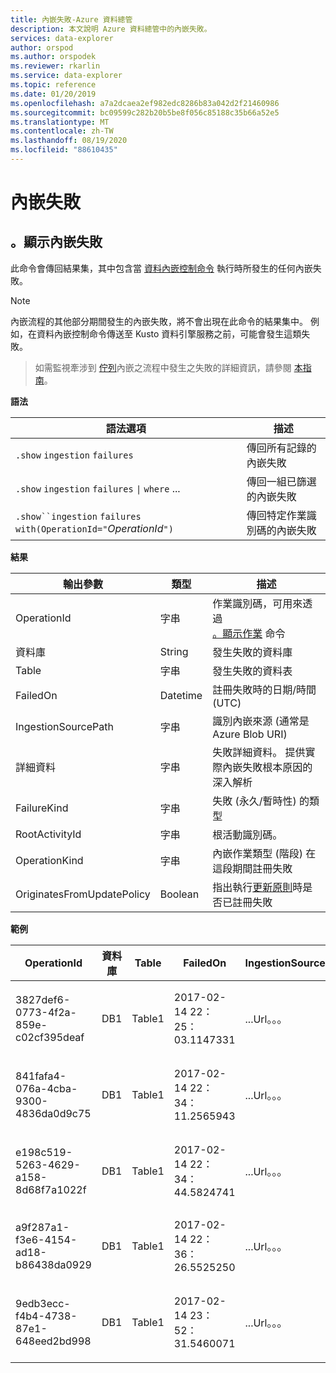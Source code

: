 ```yaml
---
title: 內嵌失敗-Azure 資料總管
description: 本文說明 Azure 資料總管中的內嵌失敗。
services: data-explorer
author: orspod
ms.author: orspodek
ms.reviewer: rkarlin
ms.service: data-explorer
ms.topic: reference
ms.date: 01/20/2019
ms.openlocfilehash: a7a2dcaea2ef982edc8286b83a042d2f21460986
ms.sourcegitcommit: bc09599c282b20b5be8f056c85188c35b66a52e5
ms.translationtype: MT
ms.contentlocale: zh-TW
ms.lasthandoff: 08/19/2020
ms.locfileid: "88610435"
---
```

# <a name="ingestion-failures"></a>內嵌失敗

## <a name="show-ingestion-failures"></a>。顯示內嵌失敗


此命令會傳回結果集，其中包含當 [資料內嵌控制命令](../../ingest-data-overview.md#kusto-query-language-ingest-control-commands) 執行時所發生的任何內嵌失敗。


> [!NOTE]
> 內嵌流程的其他部分期間發生的內嵌失敗，將不會出現在此命令的結果集中。 例如，在資料內嵌控制命令傳送至 Kusto 資料引擎服務之前，可能會發生這類失敗。

> 如需監視牽涉到 [佇列](../api/netfx/about-kusto-ingest.md#queued-ingestion)內嵌之流程中發生之失敗的詳細資訊，請參閱 [本指南](../api/netfx/kusto-ingest-client-status.md)。

**語法**

|語法選項|描述|
|---|---| 
|`.show` `ingestion` `failures`                                       |傳回所有記錄的內嵌失敗  
|`.show` `ingestion` `failures` <code>&#124;</code> `where` ...       |傳回一組已篩選的內嵌失敗
|`.show``ingestion` `failures` `with(OperationId="`*OperationId*`")` |傳回特定作業識別碼的內嵌失敗

**結果**
 
|輸出參數           |類型     |描述                                                                              |
|---------------------------|---------|-----------------------------------------------------------------------------------------|
|OperationId                |字串   |作業識別碼，可用來透過 <br> [。顯示作業](operations.md) 命令 </br> 
|資料庫                   |String   |發生失敗的資料庫
|Table                      |字串   |發生失敗的資料表
|FailedOn                   |Datetime |註冊失敗時的日期/時間 (UTC)  
|IngestionSourcePath        |字串   |識別內嵌來源 (通常是 Azure Blob URI)  
|詳細資料                    |字串   |失敗詳細資料。 提供實際內嵌失敗根本原因的深入解析
|FailureKind                |字串   |失敗 (永久/暫時性) 的類型
|RootActivityId             |字串   |根活動識別碼。
|OperationKind              |字串   |內嵌作業類型 (階段) 在這段期間註冊失敗
|OriginatesFromUpdatePolicy |Boolean | 指出執行[更新原則](update-policy.md)時是否已註冊失敗
 
**範例**
 
|OperationId |資料庫 |Table |FailedOn |IngestionSourcePath |詳細資料 |FailureKind |RootActivityId |OperationKind |OriginatesFromUpdatePolicy
|--|--|--|--|--|--|--|--|--|--
|3827def6-0773-4f2a-859e-c02cf395deaf |DB1 |Table1 |2017-02-14 22：25：03.1147331 |...Url。。。 |識別碼為 ' * * * * * .csv ' 的串流有格式不正確的 CSV 格式 * |持續性 |3c883942-e446-4999-9b00-d4c664f06ef6 |DataIngestPull | 0
|841fafa4-076a-4cba-9300-4836da0d9c75 |DB1 |Table1 |2017-02-14 22：34：11.2565943 |...Url。。。 |識別碼為 ' * * * * * .csv ' 的串流有格式不正確的 CSV 格式 * |持續性 |48571bdb-b714-4f32-8ddc-4001838a956c |DataIngestPull | 0
|e198c519-5263-4629-a158-8d68f7a1022f |DB1 |Table1 |2017-02-14 22：34：44.5824741 |...Url。。。 |識別碼為 ' * * * * * .csv ' 的串流有格式不正確的 CSV 格式 * |持續性 |5e31ab3c-e2c7-489a-827e-e89d2d691ec4 |DataIngestPull | 0
|a9f287a1-f3e6-4154-ad18-b86438da0929 |DB1 |Table1 |2017-02-14 22：36：26.5525250 |...Url。。。 |發生未知的錯誤：擲回類型 ' system.string ' 的例外狀況 |暫時性 |9b7bb017-471e-48f6-9c96-d16fcf938d2a |DataIngestPull | 0
|9edb3ecc-f4b4-4738-87e1-648eed2bd998 |DB1 |Table1 |2017-02-14 23：52：31.5460071 |...Url。。。 |無法下載 blob：用戶端無法在指定的超時時間內完成作業 |持續性 |21fa0dd6-cd7d-4493-b6f7-78916ce0d617 |DataIngestPull | 0
